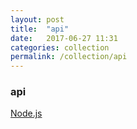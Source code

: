 ```yaml
---
layout: post
title:  "api"
date:   2017-06-27 11:31
categories: collection
permalink: /collection/api
---
```


### api
[Node.js](http://nodejs.cn/api/)
